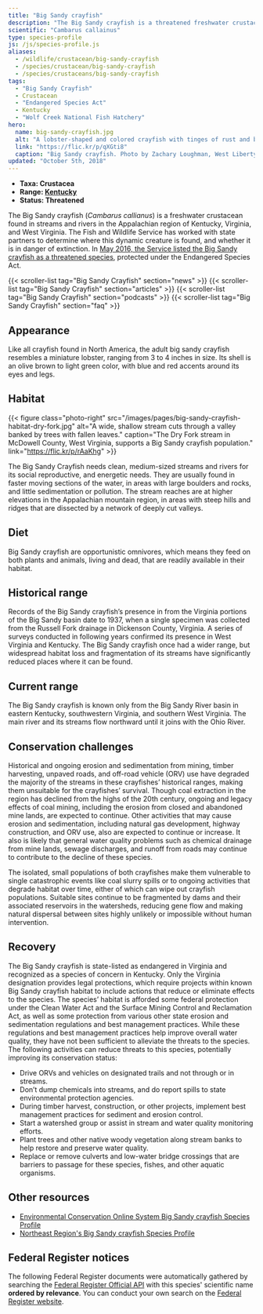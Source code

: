 ```yaml
---
title: "Big Sandy crayfish"
description: "The Big Sandy crayfish is a threatened freshwater crustacean found in streams and rivers in the Appalachian region."
scientific: "Cambarus callainus"
type: species-profile
js: /js/species-profile.js
aliases:
  - /wildlife/crustacean/big-sandy-crayfish
  - /species/crustacean/big-sandy-crayfish
  - /species/crustaceans/big-sandy-crayfish
tags:
  - "Big Sandy Crayfish"
  - Crustacean
  - "Endangered Species Act"
  - Kentucky
  - "Wolf Creek National Fish Hatchery"
hero:
  name: big-sandy-crayfish.jpg
  alt: "A lobster-shaped and colored crayfish with tinges of rust and blue."
  link: "https://flic.kr/p/qXGti8"
  caption: "Big Sandy crayfish. Photo by Zachary Loughman, West Liberty University."
updated: "October 5th, 2018"
---
```


- **Taxa: Crustacea**
- **Range: [Kentucky](/kentucky)**
- **Status: Threatened**

The Big Sandy crayfish (_Cambarus callianus_) is a freshwater crustacean found in streams and rivers in the Appalachian region of Kentucky, Virginia, and West Virginia. The Fish and Wildlife Service has worked with state partners to determine where this dynamic creature is found, and whether it is in danger of extinction. In [May 2016, the Service listed the Big Sandy crayfish as a threatened species](/news/2016/04/endangered-species-act-protections-finalized-for-two-appalachian-crayfishes-in-kentucky-virginia-and-west-virginia/), protected under the Endangered Species Act.

{{< scroller-list tag="Big Sandy Crayfish" section="news" >}}
{{< scroller-list tag="Big Sandy Crayfish" section="articles" >}}
{{< scroller-list tag="Big Sandy Crayfish" section="podcasts" >}}
{{< scroller-list tag="Big Sandy Crayfish" section="faq" >}}

## Appearance

Like all crayfish found in North America, the adult big sandy crayfish resembles a miniature lobster, ranging from 3 to 4 inches in size. Its shell is an olive brown to light green color, with blue and red accents around its eyes and legs.

## Habitat

{{< figure class="photo-right" src="/images/pages/big-sandy-crayfish-habitat-dry-fork.jpg" alt="A wide, shallow stream cuts through a valley banked by trees with fallen leaves." caption="The Dry Fork stream in McDowell County, West Virginia, supports a Big Sandy crayfish population." link="https://flic.kr/p/rAaKhg" >}}

The Big Sandy Crayfish needs clean, medium-sized streams and rivers for its social reproductive, and energetic needs. They are usually found in faster moving sections of the water, in areas with large boulders and rocks, and little sedimentation or pollution. The stream reaches are at higher elevations in the Appalachian mountain region, in areas with steep hills and ridges that are dissected by a network of deeply cut valleys.

## Diet

Big Sandy crayfish are opportunistic omnivores, which means they feed on both plants and animals, living and dead, that are readily available in their habitat.

## Historical range

Records of the Big Sandy crayfish’s presence in from the Virginia portions of the Big Sandy basin date to 1937, when a single specimen was collected from the Russell Fork drainage in Dickenson County, Virginia. A series of surveys conducted in following years confirmed its presence in West Virginia and Kentucky. The Big Sandy crayfish once had a wider range, but widespread habitat loss and fragmentation of its streams have significantly reduced places where it can be found.

## Current range

The Big Sandy crayfish is known only from the Big Sandy River basin in eastern Kentucky, southwestern Virginia, and southern West Virginia. The main river and its streams flow northward until it joins with the Ohio River.

## Conservation challenges

​Historical and ongoing erosion and sedimentation from mining, timber harvesting, unpaved roads, and off-road vehicle (ORV) use have degraded the majority of the streams in these crayfishes’ historical ranges, making them unsuitable for the crayfishes’ survival. Though coal extraction in the region has declined from the highs of the 20th century, ongoing and legacy effects of coal mining, including the erosion from closed and abandoned mine lands, are expected to continue. Other activities that may cause erosion and sedimentation, including natural gas development, highway construction, and ORV use, also are expected to continue or increase. It also is likely that general water quality problems such as chemical drainage from mine lands, sewage discharges, and runoff from roads may continue to contribute to the decline of these species.

​The isolated, small populations of both crayfishes make them vulnerable to single catastrophic events like coal slurry spills or to ongoing activities that degrade habitat over time, either of which can wipe out crayfish populations. Suitable sites continue to be fragmented by dams and their associated reservoirs in the watersheds, reducing gene flow and making natural dispersal between sites highly unlikely or impossible without human intervention.

## Recovery

​The Big Sandy crayfish is state-listed as endangered in Virginia and recognized as a species of concern in Kentucky. Only the Virginia designation provides legal protections, which require projects within known Big Sandy crayfish habitat to include actions that reduce or eliminate effects to the species. The species’ habitat is afforded some federal protection under the Clean Water Act and the Surface Mining Control and Reclamation Act, as well as some protection from various other state erosion and sedimentation regulations and best management practices. While these regulations and best management practices help improve overall water quality, they have not been sufficient to alleviate the threats to the species. The following activities can reduce threats to this species, potentially improving its conservation status:

- Drive ORVs and vehicles on designated trails and not through or in streams.
- Don’t dump chemicals into streams, and do report spills to state environmental protection agencies.
- During timber harvest, construction, or other projects, implement best management practices for sediment and erosion control.
- Start a watershed group or assist in stream and water quality monitoring efforts.
- Plant trees and other native woody vegetation along stream banks to help restore and preserve water quality.
- Replace or remove culverts and low-water bridge crossings that are barriers to passage for these species, fishes, and other aquatic organisms.

## Other resources

- [Environmental Conservation Online System Big Sandy crayfish Species Profile](https://ecos.fws.gov/ecp0/profile/speciesProfile.action?spcode=K03K)
- [Northeast Region's Big Sandy crayfish Species Profile](https://www.fws.gov/northeast/crayfish/)

## Federal Register notices

The following Federal Register documents were automatically gathered by searching the [Federal Register Official API](https://www.federalregister.gov/blog/learn/developers) with this species' scientific name **ordered by relevance**. You can conduct your own search on the [Federal Register website](https://www.federalregister.gov/articles/search).
